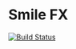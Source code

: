# Smile FX
[![Build Status](https://travis-ci.org/digital-thinking/smilefx.svg?branch=master)](https://travis-ci.org/digital-thinking/smilefx)
